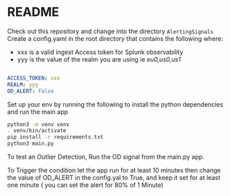 # README

Check out this repository and change into the directory `AlertingSignals`
Create a config.yaml in the root directory that contains the following  where:
- xxx is a valid ingest Access token for Splunk observability
- yyy is the value of the realm you are using ie *eu0,us0,us1*


```yaml

ACCESS_TOKEN: xxx
REALM: yyy
OD_ALERT: False
```

Set up your env by running the following to install the python dependencies and run the main app 

```bash
python3 -m venv venv
. venv/bin/activate
pip install -r requirements.txt
python3 main.py
```

To test an Outlier Detection, Run the OD signal from the main.py app.

To Trigger the condition let  the app run for at least 10 minutes then change the value of OD_ALERT in the config.yal to True, and keep it set for at least one minute  ( you can set the alert  for 80% of 1 Minute)
